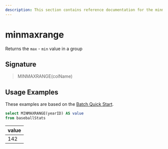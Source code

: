 ```yaml
---
description: This section contains reference documentation for the minmaxrange function.
---
```


# minmaxrange

Returns the `max` - `min` value in a group

## Signature

> MINMAXRANGE(colName)

## Usage Examples

These examples are based on the [Batch Quick Start](../../basics/getting-started/quick-start.md#batch).

```sql
select MINMAXRANGE(yearID) AS value
from baseballStats 
```

| value |
| ----- |
| 142   |
